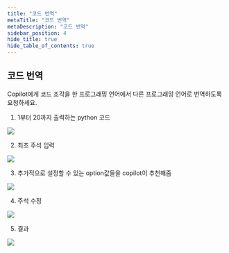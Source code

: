 ```yaml
---
title: "코드 번역"
metaTitle: "코드 번역"
metaDescription: "코드 번역"
sidebar_position: 4
hide_title: true
hide_table_of_contents: true
---
```


## 코드 번역

Copilot에게 코드 조각을 한 프로그래밍 언어에서 다른 프로그래밍 언어로 번역하도록 요청하세요.

1. 1부터 20까지 출력하는 python 코드
<div className="img-wrapper">
     <img src={require('@site/static/img/use-comment/exchage-code/code-1.png').default} />
  </div>

2. 최초 주석 입력
<div className="img-wrapper">
     <img src={require('@site/static/img/use-comment/exchage-code/code-2.png').default} />
  </div>

3. 추가적으로 설정할 수 있는 option값들을 copilot이 추천해줌
<div className="img-wrapper">
     <img src={require('@site/static/img/use-comment/exchage-code/code-3.png').default} />
  </div>

4. 주석 수정
<div className="img-wrapper">
     <img src={require('@site/static/img/use-comment/exchage-code/code-4.png').default} />
  </div>

5. 결과
<div className="img-wrapper">
     <img src={require('@site/static/img/use-comment/exchage-code/code-5.png').default} />
  </div>
